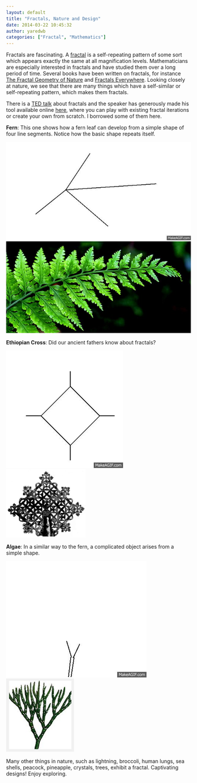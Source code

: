 ```yaml
---
layout: default
title: "Fractals, Nature and Design"
date: 2014-03-22 10:45:32
author: yaredwb
categories: ["Fractal", "Mathematics"]
---
```


Fractals are fascinating. A [fractal](http://en.wikipedia.org/wiki/Fractal) is a self-repeating pattern of some sort which appears exactly the same at all magnification levels. Mathematicians are especially interested in fractals and have studied them over a long period of time. Several books have been written on fractals, for instance [The Fractal Geometry of Nature](http://www.amazon.com/Fractal-Geometry-Nature-Benoit-Mandelbrot/dp/0716711869) and [Fractals Everywhere](http://www.amazon.com/Fractals-Everywhere-Dover-Books-Mathematics/dp/0486488705/ref=sr_1_1?s=books&amp;ie=UTF8&amp;qid=1395481868&amp;sr=1-1&amp;keywords=fractals+everywhere). Looking closely at nature, we see that there are many things which have a self-similar or self-repeating pattern, which makes them fractals.

There is a [TED talk](http://www.ted.com/talks/ron_eglash_on_african_fractals) about fractals and the speaker has generously made his tool available online [here](http://csdt.rpi.edu/african/African_Fractals/background5.html), where you can play with existing fractal iterations or create your own from scratch. I borrowed some of them here.

**Fern**: This one shows how a fern leaf can develop from a simple shape of four line segments. Notice how the basic shape repeats itself.

[![{fern}](/media/2014/03/fern.gif?w=300)](/media/2014/03/fern.gif)[![{fern}](/media/2014/03/fern.png?w=300)](/media/2014/03/fern.png)

**Ethiopian Cross**: Did our ancient fathers know about fractals?

[![{ethiocross}](/media/2014/03/ethiocross2.gif?w=300)](/media/2014/03/ethiocross2.gif)             ![{ethiopian}](/media/2014/03/ethiopian.jpg)

**Algae**: In a similar way to the fern, a complicated object arises from a simple shape.

[![{algae}](/media/2014/03/algae.gif?w=300)](/media/2014/03/algae.gif)     [![{algae}](/media/2014/03/algae.png?w=185)](/media/2014/03/algae.png)

Many other things in nature, such as lightning, broccoli, human lungs, sea shells, peacock, pineapple, crystals, trees, exhibit a fractal. Captivating designs! Enjoy exploring.